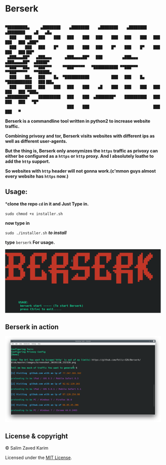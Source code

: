 # Berserk

````ascii

▀█████████▄     ▄████████    ▄████████    ▄████████    ▄████████    ▄████████    ▄█   ▄█▄ 
  ███    ███   ███    ███   ███    ███   ███    ███   ███    ███   ███    ███   ███ ▄███▀ 
  ███    ███   ███    █▀    ███    ███   ███    █▀    ███    █▀    ███    ███   ███▐██▀   
 ▄███▄▄▄██▀   ▄███▄▄▄      ▄███▄▄▄▄██▀   ███         ▄███▄▄▄      ▄███▄▄▄▄██▀  ▄█████▀    
▀▀███▀▀▀██▄  ▀▀███▀▀▀     ▀▀███▀▀▀▀▀   ▀███████████ ▀▀███▀▀▀     ▀▀███▀▀▀▀▀   ▀▀█████▄    
  ███    ██▄   ███    █▄  ▀███████████          ███   ███    █▄  ▀███████████   ███▐██▄   
  ███    ███   ███    ███   ███    ███    ▄█    ███   ███    ███   ███    ███   ███ ▀███▄ 
▄█████████▀    ██████████   ███    ███  ▄████████▀    ██████████   ███    ███   ███   ▀█▀ 
                            ███    ███                             ███    ███   ▀         
````

**Berserk is a commandline tool written in python2 to increase website traffic.**

**Combining privoxy and tor, Berserk visits websites with different ips as well as different user-agents.**

**But the thing is, Berserk only anonymizes the ``https`` traffic as privoxy can either be configured as a ``https`` or ``http`` proxy.  And I absolutely loathe to add the ``http`` support.**

**So websites with ``http`` header will not gonna work.(c'mmon guys almost every website has ``https`` now.)**

## Usage:

***clone the repo ``cd`` in it and Just Type in.**

``sudo chmod +x installer.sh``

**now type in**

``sudo ./installer.sh`` ***to install***

**type** ``berserk`` **For usage.**

![alt text](https://github.com/Feliz-SZK/Berserk/blob/master/images/output.png)

 ## Berserk in action
 
 ![alt text](https://github.com/Feliz-SZK/Berserk/blob/master/images/Screenshot_20191110_234424.png)
 
 
 ## License & copyright
 
 © Salim Zaved Karim
 
 Licensed under the [MIT License](https://github.com/Feliz-SZK/Berserk/blob/master/LICENSE).
